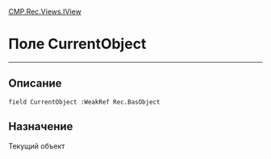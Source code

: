 ﻿---
Link: CMP.Rec.Views.IView.@CurrentObject
---

<!---  Навигация
[Имя проекта](#) :
-->
[CMP.Rec.Views.IView](Default)

# Поле CurrentObject
---

## Описание

    field CurrentObject :WeakRef Rec.BasObject

<!--
## Аргументы{#Args}

### Аргумент1

Описание аргумента 1
-->

## Назначение

Текущий объект

<!--
## Пример

    CurrentObject...
-->

